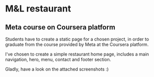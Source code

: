 # M&L restaurant

## Meta course on Coursera platform

Students have to create a static page for a chosen project, in order to graduate from the course provided by Meta at the Coursera platform.

I've chosen to create a simple restaurant home page, includes a main navigation, hero, menu, contact and footer section.

Gladly, have a look on the attached screenshots :)
